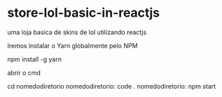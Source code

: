 # store-lol-basic-in-reactjs
 uma loja basica de skins de lol utilizando reactjs
 
 Iremos instalar o Yarn globalmente pelo NPM
 
 npm install -g yarn

abrir o cmd

cd nomedodiretorio
nomedodiretorio: code .
nomedodiretorio: npm start
